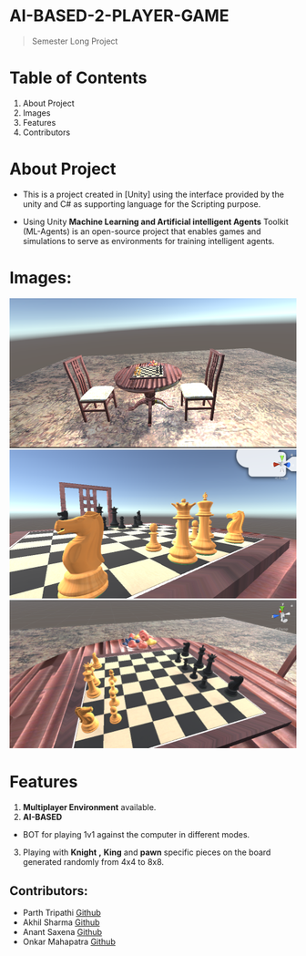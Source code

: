 # AI-BASED-2-PLAYER-GAME
 > Semester Long Project

 # Table of Contents
 1. About Project 
 2. Images
 3. Features 
 4. Contributors 


# About Project 
- This is a project created in [Unity] using the interface provided by the unity and C# as supporting language for the Scripting purpose.

- Using Unity **Machine Learning and Artificial intelligent Agents** Toolkit (ML-Agents) is an open-source project that enables games and simulations to serve as environments for training intelligent agents.

# Images:

![ChessBoard](https://raw.githubusercontent.com/Akhil-Sharma30/AI-BASED-2-PLAYER-GAME/main/images/img1.png)
![BoardAngle1](https://raw.githubusercontent.com/Akhil-Sharma30/AI-BASED-2-PLAYER-GAME/main/images/img2.png)
![BoardAngle2](https://raw.githubusercontent.com/Akhil-Sharma30/AI-BASED-2-PLAYER-GAME/main/images/img3.png)

# Features 
 1. **Multiplayer Environment** available.  
 2. **AI-BASED** 
  - BOT for playing 1v1 against the computer in different modes.
 3. Playing with **Knight** **,** **King** and **pawn** specific pieces on the board generated randomly from 4x4 to 8x8.




## Contributors:
- Parth Tripathi [Github](https://github.com/parthxtripathi)
- Akhil Sharma [Github](https://github.com/Akhil-Sharma30)
- Anant Saxena [Github](https://github.com/anantsaxena09)
- Onkar Mahapatra [Github](https://github.com/Onkar627)

